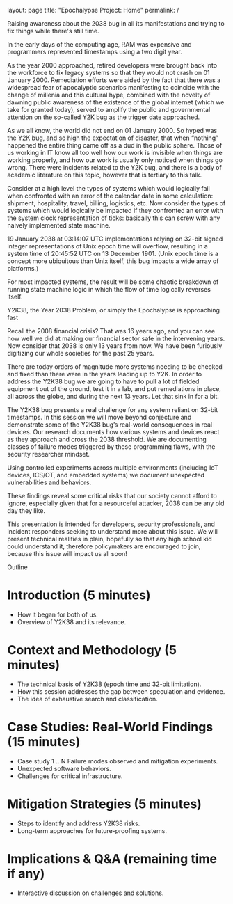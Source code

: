 layout: page
title: "Epochalypse Project: Home"
permalink: /

Raising awareness about the 2038 bug in all its manifestations and trying to fix things while there's still time.

In the early days of the computing age, RAM was expensive and programmers represented timestamps using a two digit year.

As the year 2000 approached, retired developers were brought back into the workforce to fix legacy systems so that they would not crash on 01 January 2000. Remediation efforts were aided by the fact that there was a widespread fear of apocalyptic scenarios manifesting to coincide with the change of millenia and this cultural hype, combined with the novelty of dawning public awareness of the existence of the global internet (which we take for granted today), served to amplify the public and governmental attention on the so-called Y2K bug as the trigger date approached.

As we all know, the world did not end on 01 January 2000. So hyped was the Y2K bug, and so high the expectation of disaster, that when “nothing” happened the entire thing came off as a dud in the public sphere.
Those of us working in IT know all too well how our work is invisible when things are working properly, and how our work is usually only noticed when things go wrong. There were incidents related to the Y2K bug, and there is a body of academic literature on this topic, however that is tertiary to this talk.

Consider at a high level the types of systems which would logically fail when confronted with an error of the calendar date in some calculation: shipment, hospitality, travel, billing, logistics, etc. Now consider the types of systems which would logically be impacted if they confronted an error with the system clock representation of ticks: basically this can screw with any naively implemented state machine.

19 January 2038 at 03:14:07 UTC implementations relying on 32-bit signed integer representations of Unix epoch time will overflow, resulting in a system time of 20:45:52 UTC on 13 December 1901. (Unix epoch time is a concept more ubiquitous than Unix itself, this bug impacts a wide array of platforms.)

For most impacted systems, the result will be some chaotic breakdown of running state machine logic in which the flow of time logically reverses itself.

Y2K38, the Year 2038 Problem, or simply the Epochalypse is approaching fast

Recall the 2008 financial crisis? That was 16 years ago, and you can see how well we did at making our financial sector safe in the intervening years. Now consider that 2038 is only 13 years from now. We have been furiously digitizing our whole societies for the past 25 years.

There are today orders of magnitude more systems needing to be checked and fixed than there were in the years leading up to Y2K. In order to address the Y2K38 bug we are going to have to pull a lot of fielded equipment out of the ground, test it in a lab, and put remediations in place, all across the globe, and during the next 13 years. Let that sink in for a bit.

The Y2K38 bug presents a real challenge for any system reliant on 32-bit timestamps. In this session we will move beyond conjecture and demonstrate some of the Y2K38 bug’s real-world consequences in real devices. Our research documents how various systems and devices react as they approach and cross the 2038 threshold. We are documenting classes of failure modes triggered by these programming flaws, with the security researcher mindset.

Using controlled experiments across multiple environments (including IoT devices, ICS/OT, and embedded systems) we document unexpected vulnerabilities and behaviors.

These findings reveal some critical risks that our society cannot afford to ignore, especially given that for a resourceful attacker, 2038 can be any old day they like.

This presentation is intended for developers, security professionals, and incident responders seeking to understand more about this issue. We will present technical realities in plain, hopefully so that any high school kid could understand it, therefore policymakers are encouraged to join, because this issue will impact us all soon!

Outline
# Introduction (5 minutes)
* How it began for both of us.
* Overview of Y2K38 and its relevance.
# Context and Methodology (5 minutes)
* The technical basis of Y2K38 (epoch time and 32-bit limitation).
* How this session addresses the gap between speculation and evidence.
* The idea of exhaustive search and classification.
# Case Studies: Real-World Findings (15 minutes)
* Case study 1 .. N Failure modes observed and mitigation experiments.
* Unexpected software behaviors.
* Challenges for critical infrastructure.
# Mitigation Strategies (5 minutes)
* Steps to identify and address Y2K38 risks.
* Long-term approaches for future-proofing systems.
# Implications & Q&A (remaining time if any)
* Interactive discussion on challenges and solutions.
